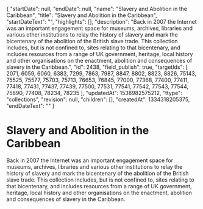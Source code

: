 {
  "startDate": null, 
  "endDate": null, 
  "name": "Slavery and Abolition in the Caribbean", 
  "title": "Slavery and Abolition in the Caribbean", 
  "startDateText": "", 
  "highlights": [], 
  "description": "Back in 2007 the Internet was an important engagement space for museums, archives, libraries and various other institutions to relay the history of slavery and mark the bicentenary of the abolition of the British slave trade. This collection includes, but is not confined to, sites relating to that bicentenary, and includes resources from a range of UK government, heritage, local history and other organisations on the enactment, abolition and consequences of slavery in the Caribbean.", 
  "id": 2438, 
  "field_publish": true, 
  "targetIds": [
    2071, 
    6059, 
    6060, 
    6383, 
    7299, 
    7863, 
    7987, 
    8847, 
    8802, 
    8823, 
    8826, 
    75143, 
    75525, 
    75577, 
    75703, 
    75713, 
    76653, 
    76845, 
    77000, 
    77368, 
    77400, 
    77411, 
    77418, 
    77431, 
    77437, 
    77439, 
    77500, 
    77531, 
    77541, 
    77542, 
    77543, 
    77544, 
    75890, 
    77408, 
    78234, 
    78235
  ], 
  "updatedAt": 1538982575212, 
  "ttype": "collections", 
  "revision": null, 
  "children": [], 
  "createdAt": 1334318205375, 
  "endDateText": ""
}

# Slavery and Abolition in the Caribbean

Back in 2007 the Internet was an important engagement space for museums, archives, libraries and various other institutions to relay the history of slavery and mark the bicentenary of the abolition of the British slave trade. This collection includes, but is not confined to, sites relating to that bicentenary, and includes resources from a range of UK government, heritage, local history and other organisations on the enactment, abolition and consequences of slavery in the Caribbean.
